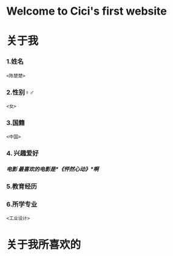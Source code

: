 # Welcome to Cici's first website
##

# **关于我**

### 1.姓名
`<陈楚楚>`

### 2.性别♀️♂️
`<女>`

### 3.国籍
`<中国>`

### 4. 兴趣爱好
##### 电影 最喜欢的电影是*《怦然心动》*啊


### 5.教育经历	



### 6.所学专业	
`<工业设计>`
# **关于我所喜欢的**
